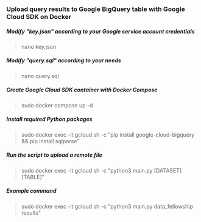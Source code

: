 ### Upload query results to Google BigQuery table with Google Cloud SDK on Docker

##### Modify "key.json" according to your Google service account credentials
> nano key.json

##### Modify "query.sql" according to your needs
> nano query.sql

##### Create Google Cloud SDK container with Docker Compose
> sudo docker compose up -d

##### Install required Python packages
> sudo docker exec -it gcloud sh -c "pip install google-cloud-bigquery && pip install sqlparse"

##### Run the script to upload a remote file
> sudo docker exec -it gcloud sh -c "python3 main.py [DATASET] [TABLE]"

##### Example command
> sudo docker exec -it gcloud sh -c "python3 main.py data_fellowship results"
